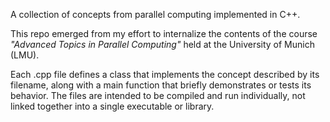 A collection of concepts from parallel computing implemented in C++.

This repo emerged from my effort to internalize the contents of the course *"Advanced Topics in Parallel Computing"* held at the University of Munich (LMU).

Each .cpp file defines a class that implements the concept described by its filename, along with a main function that briefly demonstrates or tests its behavior.
The files are intended to be compiled and run individually, not linked together into a single executable or library.

